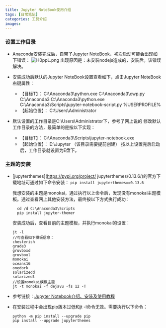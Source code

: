 ```yaml
---
title: Jupyter NoteBook使用介绍
tags: [日常笔记]
categories: 工具介绍
images: 
---
```

### 设置工作目录
* Anaconda安装完成后，自带了Jupyter NoteBook，初次启动可能会出现如下错误：
![H0ppL.png](https://ww2.yunjiexi.club/2019/05/08/H0ppL.png)
出现原因是：未安装nodejs造成的，安装后。该错误解决。

* 安装成功后默认的Jupyter NoteBook设置查看如下，点击Jupyter NoteBook右键属性：
	 * 【目标T】：
	 C:\Anaconda3\python.exe C:\Anaconda3\cwp.py C:\Anaconda3 C:\Anaconda3\python.exe C:\Anaconda3\Scripts\jupyter-notebook-script.py %USERPROFILE%	
	 * 【起始位置】：
	C:\Users\Administrator

* 默认设置的工作目录是C:\Users\Administrator下，参考了网上说的  修改默认工作目录的方法，最简单的是按以下实现：
	* 【目标T】：
	C:\Anaconda3\Scripts\jupyter-notebook.exe
    * 【起始位置】：
    E:\Jupyter  （该目录需要提前创建）
    按以上设置完后启动后，工作目录就设置为E盘下。


### 主题的安装

  * [jupyterthemes](https://pypi.org/project/   jupyterthemes/0.13.6/)的官方下载地址可通过如下命令安装：
	`pip install jupyterthemes==0.13.6`

    我想安装的主题是monokai，通过执行以上命令后，发现没有monokai主题模板。通过查看网上其他安装方法，最终按以下方式执行成功：

	      cd /d C:\Anaconda3\Scripts
	      pip install jupyter-themer

    安装成功后，查看目前的主题模板，并执行monokai的设置：
	
		jt -l
	    //可查看如下模板信息：
	    chesterish
	    grade3
	    gruvboxd
	    gruvboxl
	    monokai
	    oceans16
	    onedork
	    solarizedd
	    solarizedl
	    //设置monokai模板主题
	    jt -t monokai -f dejavu -fs 12 -T
	
*	参考链接：[Jupyter Notebook介绍、安装及使用教程](https://www.jianshu.com/p/91365f343585)
*	在安装过程中会出现pip版本过低和jt -l命令无效。需要执行以下命令：

		
	    python -m pip install --upgrade pip
		pip install --upgrade jupyterthemes
		